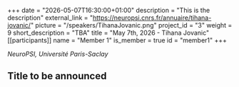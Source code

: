 +++
date = "2026-05-07T16:30:00+01:00"
description = "This is the description"
external_link = "https://neuropsi.cnrs.fr/annuaire/tihana-jovanic/"
picture = "/speakers/TihanaJovanic.png"
project_id = "3"
weight = 9
short_description = "TBA"
title = "May 7th, 2026 - Tihana Jovanic"
[[participants]]
    name = "Member 1"
    is_member = true
    id = "member1"
+++

_NeuroPSI, Université Paris-Saclay_

## Title to be announced 
